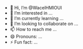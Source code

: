 - 👋 Hi, I’m @WacelHMIOUI
- 👀 I’m interested in ...
- 🌱 I’m currently learning ...
- 💞️ I’m looking to collaborate on ...
- 📫 How to reach me ...
- 😄 Pronouns: ...
- ⚡ Fun fact: ...

<!---
WacelHMIOUI/WacelHMIOUI is a ✨ special ✨ repository because its `README.md` (this file) appears on your GitHub profile.
You can click the Preview link to take a look at your changes.
--->
